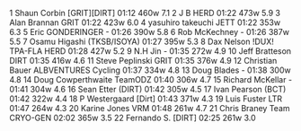   1  Shaun Corbin  [GRIT][DIRT]  01:12    460w  7.1
  2  J B  HERD  01:22    473w  5.9
  3  Alan Brannan  GRIT  01:22    423w  6.0
  4  yasuhiro takeuchi  JETT  01:22    353w  6.3
  5  Eric GONDERINGER  -  01:26    390w  5.8
  6  Rob McKechney  -  01:26    387w  5.5
  7  Osamu Higashi  (TKSB/ISOYA)    01:27    395w  5.3
  8  Dax Nelson  !DUX! TPA-FLA HERD  01:28    427w  5.2
  9  N.H Jin  -  01:35    272w  4.9
 10  Jeff Bratteson  DIRT  01:35    416w  4.6
 11  Steve Peplinski  GRIT  01:35    376w  4.9
 12  Christian Bauer  ALBVENTURES Cycling  01:37    334w  4.8
 13  Doug Blades  -  01:38    300w  4.8
 14  Doug Cowperthwaite  TeamODZ  01:40    306w  4.7
 15  Richard McKellar  -  01:41    304w  4.6
 16  Sean Etter  (DIRT)    01:42    305w  4.5
 17  Ivan Pearson  (BCT)    01:42    322w  4.4
 18  P Westergaard  [Dirt]    01:43    371w  4.3
 19  Luis Fuster  LTR  01:47    264w  4.3
 20  Karine Jones  VRM  01:48    261w  4.7
 21  Chris Braney  Team CRYO-GEN  02:02    365w  3.5
 22  Fernando S.  [DIRT]    02:25    261w  3.0
